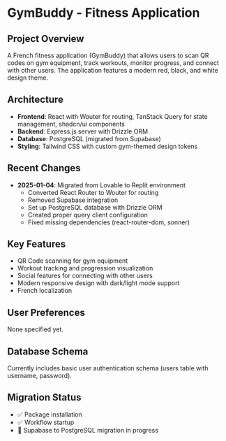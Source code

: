 # GymBuddy - Fitness Application

## Project Overview
A French fitness application (GymBuddy) that allows users to scan QR codes on gym equipment, track workouts, monitor progress, and connect with other users. The application features a modern red, black, and white design theme.

## Architecture
- **Frontend**: React with Wouter for routing, TanStack Query for state management, shadcn/ui components
- **Backend**: Express.js server with Drizzle ORM
- **Database**: PostgreSQL (migrated from Supabase)
- **Styling**: Tailwind CSS with custom gym-themed design tokens

## Recent Changes
- **2025-01-04**: Migrated from Lovable to Replit environment
  - Converted React Router to Wouter for routing
  - Removed Supabase integration
  - Set up PostgreSQL database with Drizzle ORM
  - Created proper query client configuration
  - Fixed missing dependencies (react-router-dom, sonner)

## Key Features
- QR Code scanning for gym equipment
- Workout tracking and progression visualization
- Social features for connecting with other users
- Modern responsive design with dark/light mode support
- French localization

## User Preferences
None specified yet.

## Database Schema
Currently includes basic user authentication schema (users table with username, password).

## Migration Status
- ✅ Package installation
- ✅ Workflow startup
- 🔄 Supabase to PostgreSQL migration in progress
